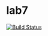 # lab7
[![Build Status](https://travis-ci.org/a346560/lab07.svg?branch=master)](https://travis-ci.org/a346560/lab07)
